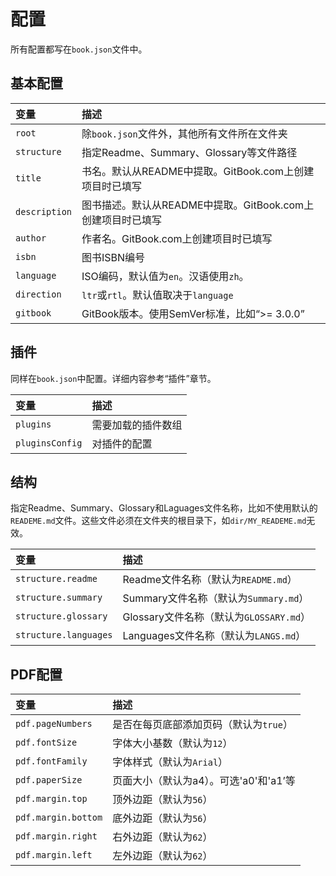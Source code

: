 # 配置

所有配置都写在`book.json`文件中。

## 基本配置

| 变量            | 描述                                     |
| :------------ | :------------------------------------- |
| `root`        | 除`book.json`文件外，其他所有文件所在文件夹            |
| `structure`   | 指定Readme、Summary、Glossary等文件路径         |
| `title`       | 书名。默认从README中提取。GitBook.com上创建项目时已填写   |
| `description` | 图书描述。默认从README中提取。GitBook.com上创建项目时已填写 |
| `author`      | 作者名。GitBook.com上创建项目时已填写               |
| `isbn`        | 图书ISBN编号                               |
| `language`    | ISO编码，默认值为`en`。汉语使用`zh`。               |
| `direction`   | `ltr`或`rtl`。默认值取决于`language`           |
| `gitbook`     | GitBook版本。使用SemVer标准，比如“>= 3.0.0”      |

## 插件

同样在`book.json`中配置。详细内容参考“插件”章节。

| 变量              | 描述        |
| :-------------- | :-------- |
| `plugins`       | 需要加载的插件数组 |
| `pluginsConfig` | 对插件的配置    |

## 结构

指定Readme、Summary、Glossary和Laguages文件名称，比如不使用默认的`READEME.md`文件。这些文件必须在文件夹的根目录下，如`dir/MY_READEME.md`无效。

| 变量                    | 描述                             |
| :-------------------- | :----------------------------- |
| `structure.readme`    | Readme文件名称（默认为`README.md`）     |
| `structure.summary`   | Summary文件名称（默认为`Summary.md`）   |
| `structure.glossary`  | Glossary文件名称（默认为`GLOSSARY.md`） |
| `structure.languages` | Languages文件名称（默认为`LANGS.md`）   |

## PDF配置

| 变量                  | 描述                       |
| :------------------ | :----------------------- |
| `pdf.pageNumbers`   | 是否在每页底部添加页码（默认为`true`）   |
| `pdf.fontSize`      | 字体大小基数（默认为`12`）          |
| `pdf.fontFamily`    | 字体样式（默认为`Arial`）         |
| `pdf.paperSize`     | 页面大小（默认为a4）。可选'a0'和'a1’等 |
| `pdf.margin.top`    | 顶外边距（默认为`56`）            |
| `pdf.margin.bottom` | 底外边距（默认为`56`）            |
| `pdf.margin.right`  | 右外边距（默认为`62`）            |
| `pdf.margin.left`   | 左外边距（默认为`62`）            |
